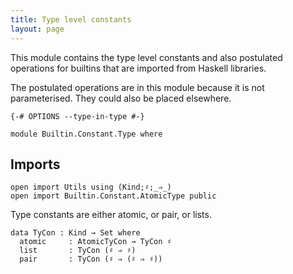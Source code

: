 ```yaml
---
title: Type level constants
layout: page
---
```


This module contains the type level constants and also postulated
operations for builtins that are imported from Haskell libraries.

The postulated operations are in this module because it is not
parameterised. They could also be placed elsewhere.

```
{-# OPTIONS --type-in-type #-}

module Builtin.Constant.Type where
```

## Imports

```
open import Utils using (Kind;♯;_⇒_)
open import Builtin.Constant.AtomicType public
```

Type constants are either atomic, or pair, or lists.

```
data TyCon : Kind → Set where
  atomic     : AtomicTyCon → TyCon ♯
  list       : TyCon (♯ ⇒ ♯)
  pair       : TyCon (♯ ⇒ (♯ ⇒ ♯))
```

